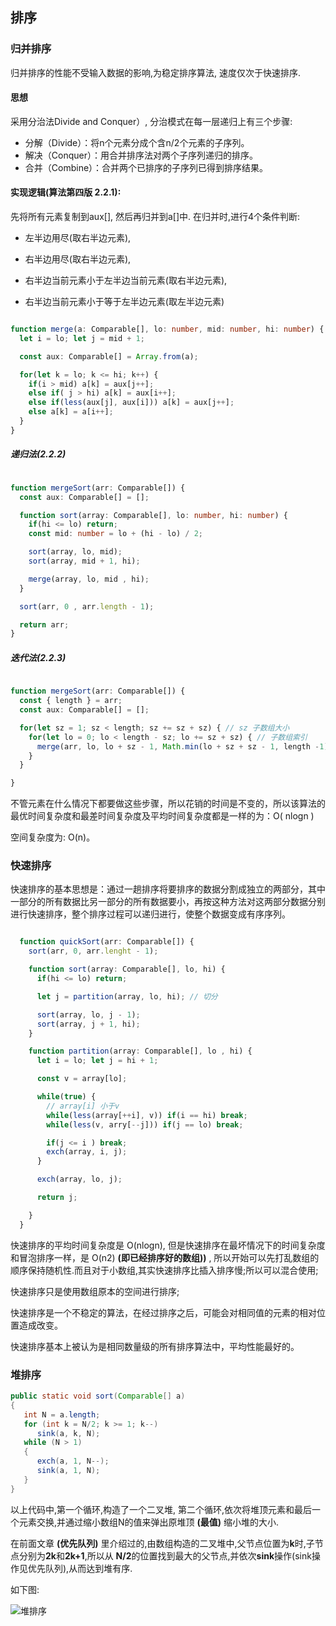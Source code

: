 ## 排序

### 归并排序

归并排序的性能不受输入数据的影响,为稳定排序算法, 速度仅次于快速排序.

#### 思想

采用分治法Divide and Conquer）, 分治模式在每一层递归上有三个步骤:

- 分解（Divide）：将n个元素分成个含n/2个元素的子序列。
- 解决（Conquer）：用合并排序法对两个子序列递归的排序。
- 合并（Combine）：合并两个已排序的子序列已得到排序结果。

#### 实现逻辑(算法第四版 2.2.1):

先将所有元素复制到aux[], 然后再归并到a[]中. 在归并时,进行4个条件判断: 

- 左半边用尽(取右半边元素), 

- 右半边用尽(取右半边元素),

- 右半边当前元素小于左半边当前元素(取右半边元素),

- 右半边当前元素小于等于左半边元素(取左半边元素)

```ts

function merge(a: Comparable[], lo: number, mid: number, hi: number) {
  let i = lo; let j = mid + 1;

  const aux: Comparable[] = Array.from(a);

  for(let k = lo; k <= hi; k++) {
    if(i > mid) a[k] = aux[j++];
    else if( j > hi) a[k] = aux[i++];
    else if(less(aux[j], aux[i])) a[k] = aux[j++];
    else a[k] = a[i++];
  }
}

```

##### 递归法(2.2.2)

```ts

function mergeSort(arr: Comparable[]) {
  const aux: Comparable[] = [];

  function sort(array: Comparable[], lo: number, hi: number) {
    if(hi <= lo) return;
    const mid: number = lo + (hi - lo) / 2;

    sort(array, lo, mid);
    sort(array, mid + 1, hi);

    merge(array, lo, mid , hi);
  }

  sort(arr, 0 , arr.length - 1);

  return arr;
}

```

##### 迭代法(2.2.3)


```ts

function mergeSort(arr: Comparable[]) {
  const { length } = arr;
  const aux: Comparable[] = [];

  for(let sz = 1; sz < length; sz += sz + sz) { // sz 子数组大小
    for(let lo = 0; lo < length - sz; lo += sz + sz) { // 子数组索引
      merge(arr, lo, lo + sz - 1, Math.min(lo + sz + sz - 1, length -1))
    }
  }

}

```

不管元素在什么情况下都要做这些步骤，所以花销的时间是不变的，所以该算法的最优时间复杂度和最差时间复杂度及平均时间复杂度都是一样的为：O( nlogn )

空间复杂度为: O(n)。


### 快速排序

快速排序的基本思想是：通过一趟排序将要排序的数据分割成独立的两部分，其中一部分的所有数据比另一部分的所有数据要小，再按这种方法对这两部分数据分别进行快速排序，整个排序过程可以递归进行，使整个数据变成有序序列。


```ts

  function quickSort(arr: Comparable[]) {
    sort(arr, 0, arr.lenght - 1);

    function sort(array: Comparable[], lo, hi) {
      if(hi <= lo) return;

      let j = partition(array, lo, hi); // 切分

      sort(array, lo, j - 1);
      sort(array, j + 1, hi);
    }

    function partition(array: Comparable[], lo , hi) {
      let i = lo; let j = hi + 1;

      const v = array[lo];

      while(true) {
        // array[i] 小于v
        while(less(array[++i], v)) if(i == hi) break;
        while(less(v, arry[--j])) if(j == lo) break;

        if(j <= i ) break;
        exch(array, i, j);
      }

      exch(array, lo, j);

      return j;

    }
  }

```

快速排序的平均时间复杂度是 O(nlogn), 但是快速排序在最坏情况下的时间复杂度和冒泡排序一样，是 O(n2) **(即已经排序好的数组))** , 所以开始可以先打乱数组的顺序保持随机性.而且对于小数组,其实快速排序比插入排序慢;所以可以混合使用;

快速排序只是使用数组原本的空间进行排序; 

快速排序是一个不稳定的算法，在经过排序之后，可能会对相同值的元素的相对位置造成改变。

快速排序基本上被认为是相同数量级的所有排序算法中，平均性能最好的。

### 堆排序

```java
public static void sort(Comparable[] a)
{
   int N = a.length;
   for (int k = N/2; k >= 1; k--)
      sink(a, k, N);
   while (N > 1)
   {
      exch(a, 1, N--);
      sink(a, 1, N);
   }
}
```

以上代码中,第一个循环,构造了一个二叉堆, 第二个循环,依次将堆顶元素和最后一个元素交换,并通过缩小数组N的值来弹出原堆顶 **(最值)** 缩小堆的大小.

在前面文章 **(优先队列)** 里介绍过的,由数组构造的二叉堆中,父节点位置为**k**时,子节点分别为**2k**和**2k+1**,所以从 **N/2**的位置找到最大的父节点,并依次**sink**操作(sink操作见优先队列),从而达到堆有序.

如下图:

![堆排序](assets/堆排序.png)




